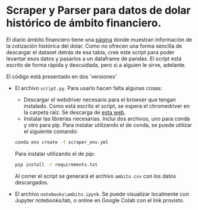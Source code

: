 # Scraper y Parser para datos de dolar histórico de ámbito financiero.

El diario ámbito financiero tiene una [página](https://www.ambito.com/contenidos/dolar-informal-historico.html) donde muestran información de la cotización histórica del dolar. Como no ofrecen una forma sencilla de descargar el dataset detrás de esa tabla, cree este script para poder levantar esos datos y pasarlos a un dataframe de pandas. El script está escrito de forma rápida y descuidada, pero si a alguien le sirve, adelante.

El código está presentado en dos 'versiones'

* El archivo `script.py`. Para usarlo hacen falta algunas cosas:
   * Descargar el webdriver necesario para el browser que tengan instalado. Como está escrito el script, se espera el chromedriver en la carpeta raiz. Se descarga    de [esta web](https://chromedriver.chromium.org/).
   * Instalar las librerías necesarias. Incluí dos archivos, uno para conda y otro para pip. 
    Para instalar utilizando el de conda, se puede utilizar el siguiente comando:
    ```bash
    conda env create -f scraper_env.yml

    ```
    Para instalar utilizando el de pip:
    ```bash
    pip install -r requirements.txt
    ```
    Al correr el script se generará el archivo `ambito.csv` con los datos descargados.
    
* El archivo `notebooks\ambito.ipynb`. Se puede visualizar localmente con Jupyter notebooks/lab, o online en Google Colab con el link provisto.


